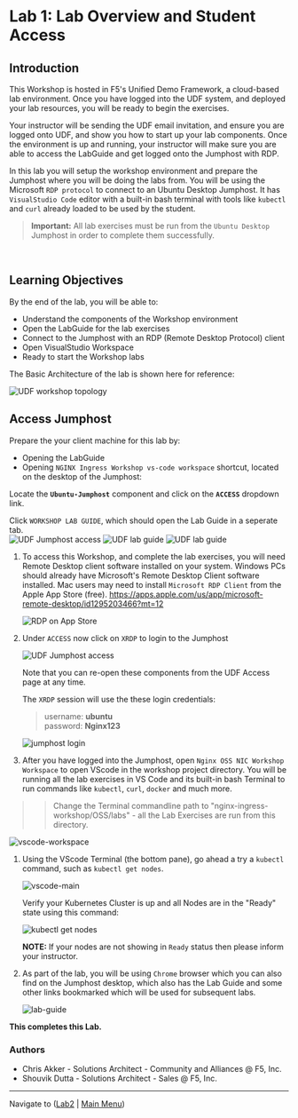 # Lab 1: Lab Overview and Student Access

## Introduction

This Workshop is hosted in F5's Unified Demo Framework, a cloud-based lab environment.  Once you have logged into the UDF system, and deployed your lab resources, you will be ready to begin the exercises.  

Your instructor will be sending the UDF email invitation, and ensure you are logged onto UDF, and show you how to start up your lab components.  Once the environment is up and running, your instructor will make sure you are able to access the LabGuide and get logged onto the Jumphost with RDP.

In this lab you will setup the workshop environment and prepare the Jumphost where you will be doing the labs from. You will be using the Microsoft `RDP protocol` to connect to an Ubuntu Desktop Jumphost.  It has `VisualStudio Code` editor with a built-in bash terminal with tools like `kubectl` and `curl` already loaded to be used by the student.

> **Important:** All lab exercises must be run from the `Ubuntu Desktop` Jumphost in order to complete them successfully.

<br/>

## Learning Objectives 

By the end of the lab, you will be able to: 

- Understand the components of the Workshop environment
- Open the LabGuide for the lab exercises
- Connect to the Jumphost with an RDP (Remote Desktop Protocol) client
- Open VisualStudio Workspace
- Ready to start the Workshop labs

The Basic Architecture of the lab is shown here for reference:

![UDF workshop topology](media/udf-lab-topology.png)

## Access Jumphost

Prepare the your client machine for this lab by: 

- Opening the LabGuide
- Opening `NGINX Ingress Workshop vs-code workspace` shortcut, located on the desktop of the Jumphost:

Locate the **`Ubuntu-Jumphost`** component and click on the **`ACCESS`** dropdown link.

Click `WORKSHOP LAB GUIDE`, which should open the Lab Guide in a seperate tab.<br/>
     ![UDF Jumphost access](media/udf-jumphost-access.png)
     ![UDF lab guide](media/lab_guide_oss.png)
     ![UDF lab guide](media/lab_guide_outline.png)
   

1. To access this Workshop, and complete the lab exercises, you will need Remote Desktop client software installed on your system. Windows PCs should already have Microsoft's Remote Desktop Client software installed. Mac users may need to install `Microsoft RDP Client` from the Apple App Store (free). https://apps.apple.com/us/app/microsoft-remote-desktop/id1295203466?mt=12

   ![RDP on App Store](media/lab1-rdp-applestore.png)

1. Under `ACCESS` now click on `XRDP` to login to the Jumphost

   ![UDF Jumphost access](media/udf-jumphost-access.png)

   Note that you can re-open these components from the UDF Access page at any time.

   The `XRDP` session will use the these login credentials:

   > username: **ubuntu**<br/>
   > password: **Nginx123**


   ![jumphost login](media/lab1_jumphost_login.png)

1. After you have logged into the Jumphost, open `Nginx OSS NIC Workshop Workspace` to open VScode in the workshop project directory. You will be running all the lab exercises in VS Code and its built-in bash Terminal to run commands like `kubectl`, `curl`, `docker` and much more.

>> Change the Terminal commandline path to "nginx-ingress-workshop/OSS/labs" - all the Lab Exercises are run from this directory.

   ![vscode-workspace](media/vscode-workspace.png)

1. Using the VScode Terminal (the bottom pane), go ahead a try a `kubectl` command, such as `kubectl get nodes`.

      ![vscode-main](media/vscode-main.png)

      Verify your Kubernetes Cluster is up and all Nodes are in the "Ready" state using this command:

      ![kubectl get nodes](media/k-get-nodes.png)

      **NOTE:** If your nodes are not showing in `Ready` status then please inform your instructor.

1. As part of the lab, you will be using `Chrome` browser which you can also find on the Jumphost desktop, which also has the Lab Guide and some other links bookmarked which will be used for subsequent labs.

   ![lab-guide](media/lab_guide_oss.png)

**This completes this Lab.**

### Authors
- Chris Akker - Solutions Architect - Community and Alliances @ F5, Inc.
- Shouvik Dutta - Solutions Architect - Sales @ F5, Inc.

-------------

Navigate to ([Lab2](../lab2/readme.md) | [Main Menu](../LabGuide.md))
